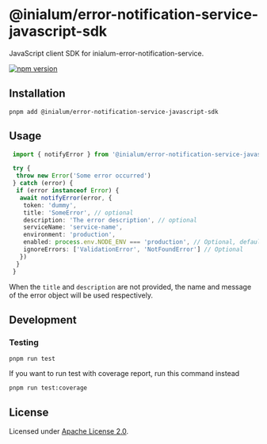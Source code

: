 # @inialum/error-notification-service-javascript-sdk

JavaScript client SDK for inialum-error-notification-service.

[![npm version](https://img.shields.io/npm/v/%40inialum%2Ferror-notification-service-javascript-sdk?style=flat&label=npm%20version&color=36B011&cacheSeconds=3600)](https://www.npmjs.com/package/@inialum/error-notification-service-javascript-sdk)

## Installation

```shell
pnpm add @inialum/error-notification-service-javascript-sdk
```

## Usage

```ts
 import { notifyError } from '@inialum/error-notification-service-javascript-sdk'

 try {
  throw new Error('Some error occurred')
 } catch (error) {
  if (error instanceof Error) {
   await notifyError(error, {
    token: 'dummy',
    title: 'SomeError', // optional
    description: 'The error description', // optional
    serviceName: 'service-name',
    environment: 'production',
    enabled: process.env.NODE_ENV === 'production', // Optional, default to true
    ignoreErrors: ['ValidationError', 'NotFoundError'] // Optional
   })
  }
 }
```

When the `title` and `description` are not provided, the name and message of the error object will be used respectively.

## Development

### Testing

```shell
pnpm run test
```

If you want to run test with coverage report, run this command instead

```shell
pnpm run test:coverage
```

## License

Licensed under [Apache License 2.0](LICENSE).
